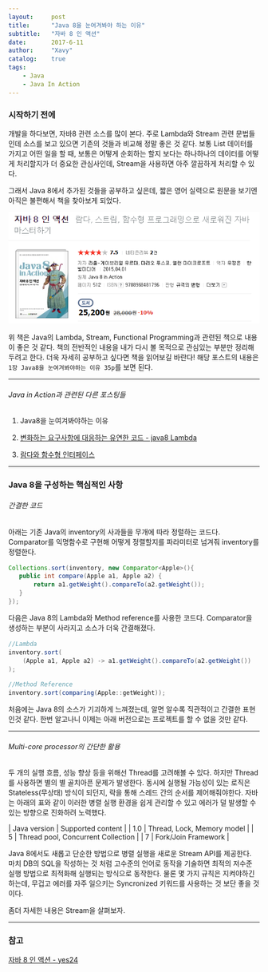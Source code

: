 ```yaml
---
layout:     post
title:      "Java 8을 눈여겨봐야 하는 이유"
subtitle:   "자바 8 인 액션"
date:       2017-6-11
author:     "Xavy"
catalog:    true
tags:
    - Java
    - Java In Action
---
```


### 시작하기 전에

 개발을 하다보면, 자바8 관련 소스를 많이 본다. 주로 Lambda와 Stream 관련 문법들인데 소스를 보고 있으면 기존의 것들과 비교해 정말 좋은 것 같다.
보통 List 데이터를 가지고 어떤 일을 할 때, 보통은 어떻게 순회하는 할지 보다는 하나하나의 데이터를 어떻게 처리할지가 더 중요한 관심사인데, Stream을 사용하면 아주 깔끔하게 처리할 수 있다. 

그래서 Java 8에서 추가된 것들을 공부하고 싶은데, 짧은 영어 실력으로 원문을 보기엔 아직은 불편해서 책을 찾아보게 되었다.

<img class="shadow" src="/img/my-post/book_image/java8_action.PNG" alt="java8">

위 책은 Java의 Lambda, Stream, Functional Programming과 관련된 책으로 내용이 좋은 것 같다.
책의 전반적인 내용을 내가 다시 볼 목적으로 관심있는 부분만 정리해 두려고 한다. 
더욱 자세히 공부하고 싶다면 책을 읽어보길 바란다! 해당 포스트의 내용은 `1장 Java8을 눈여겨봐야하는 이유 35p`를 보면 된다.

- - -

###### Java in Action과 관련된 다른 포스팅들

1. Java8을 눈여겨봐야하는 이유

2. [변화하는 요구사항에 대응하는 유연한 코드 - java8 Lambda](https://dodo4513.github.io/2017/06/18/operation_parameterization_java8/)

3. [람다와 함수형 인터페이스](https://dodo4513.github.io/2017/06/25/lambda_1_java8/)

- - -

### Java 8을 구성하는 핵심적인 사항

###### 간결한 코드

아래는 기존 Java의 inventory의 사과들을 무개에 따라 정렬하는 코드다.
Comparator를 익명함수로 구현해 어떻게 정렬할지를 파라미터로 넘겨줘 inventory를 정렬한다.

```java
Collections.sort(inventory, new Comparator<Apple>(){
   public int compare(Apple a1, Apple a2) {
       return a1.getWeight().compareTo(a2.getWeight());
   } 
});
```
다음은 Java 8의 Lambda와 Method reference를 사용한 코드다. Comparator을 생성하는 부분이 사라지고 소스가 더욱 간결해졌다.

```java
//Lambda
inventory.sort(
    (Apple a1, Apple a2) -> a1.getWeight().compareTo(a2.getWeight())
);
```

```java
//Method Reference
inventory.sort(comparing(Apple::getWeight));
```

처음에는 Java 8의 소스가 기괴하게 느껴졌는데, 알면 알수록 직관적이고 간결한 표현인것 같다.
한번 알고나니 이제는 아래 버전으로는 프로젝트를 할 수 없을 것만 같다.  

- - -
 
###### Multi-core processor의 간단한 활용

두 개의 실행 흐름, 성능 향상 등을 위해선 Thread를 고려해볼 수 있다. 하지만 Thread를 사용하면 별의 별 골치아픈 문제가 발생한다.
동시에 실행될 가능성이 있는 로직은 Stateless(무상태) 방식이 되던지, 락을 통해 스레드 간의 순서를 제어해줘야한다.
자바는 아래의 표와 같이 이러한 병렬 실행 환경을 쉽게 관리할 수 있고 에러가 덜 발생할 수 있는 방향으로 진화하려 노력했다.

| Java version | Supported content |
| 1.0 | Thread, Lock, Memory model |
| 5 | Thread pool, Concurrent Collection |
| 7 | Fork/Join Framework | 

Java 8에서도 새롭고 단순한 방법으로 병렬 실행을 새로운 Stream API를 제공한다. 
마치 DB의 SQL을 작성하는 것 처럼 고수준의 언어로 동작을 기술하면 최적의 저수준 실행 방법으로 최적화해 실행되는 방식으로 동작한다.
물론 몇 가지 규칙은 지켜야하긴 하는데, 무겁고 에러를 자주 일으키는 Syncronized 키워드를 사용하는 것 보단 좋을 것이다. 

좀더 자세한 내용은 Stream을 살펴보자.

- - -

### 참고

[자바 8 인 액션 - yes24](http://book.naver.com/bookdb/book_detail.nhn?bid=8883567)